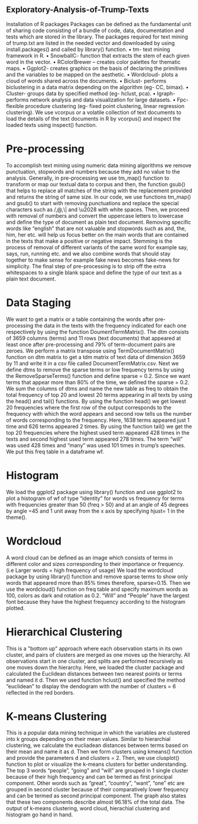 ## Exploratory-Analysis-of-Trump-Texts
Installation of R packages
Packages can be defined as the fundamental unit of sharing code consisting of a bundle of code, data, documentation and tests which are stored in the library. The packages required for text mining of trump.txt are listed in the needed vector and downloaded by using install.packages() and called by library() function.
•	tm- text mining framework in R.
•	SnowballC- function that extracts the stem of each given word in the vector.
•	RColorBrewer – creates color palettes for thematic maps.
•	Ggplot2- creates graphics on the basis of declaring the primitives and the variables to be mapped on the aesthetic.
•	Wordcloud- plots a cloud of words shared across the documents.
•	Biclust- performs biclustering in a data matrix depending on the algorithm (eg- CC, bimax).
•	Cluster- groups data by specified method (eg- hclust, pca).
•	Igraph- performs network analysis and data visualization for large datasets.
•	Fpc- flexible procedure clustering (eg- fixed point clustering, linear regression clustering).
We use vcorpus or a volatile collection of text documents to load the details of the text documents in R by vcorpus() and inspect the loaded texts using inspect() function.

# Pre-processing
To accomplish text mining using numeric data mining algorithms we remove punctuation, stopwords and numbers because they add no value to the analysis. Generally, in pre-processing we use tm_map() function to transform or map our textual data to corpus and then, the function gsub() that helps to replace all matches of the string with the replacement provided and returns the string of same size. 
In our code, we use functions tm_map() and gsub() to start with removing punctuations and replace the special characters such as /,@,\\| and \u2028 with white spaces. Then, we proceed with removal of numbers and convert the uppercase letters to lowercase and define the type of document as plain text document. Removing specific words like “english” that are not valuable and stopwords such as and, the, him, her etc. will help us focus better on the main words that are contained in the texts that make a positive or negative impact. Stemming is the process of removal of different variants of the same word for example say, says, run, running etc. and we also combine words that should stay together to make sense for example fake news becomes fake-news for simplicity. The final step of pre-processing is to strip off the extra whitespaces to a single blank space and define the type of our text as a plain text document.

# Data Staging 
We want to get a matrix or a table containing the words after pre-processing the data in the texts with the frequency indicated for each one respectively by using the function DoumentTermMatrix(). 
The dtm consists of 3659 columns (terms) and 11 rows (text documents) that appeared at least once after pre-processing and 79% of term-document pairs are zeroes. We perform a matrix transpose using TermDocumentMatrix() function on dtm matrix to get a tdm matrix of text data of dimension 3659 by 11  and write it in a csv file called DocumentTermMatrix.csv.
Next we define dtms to remove the sparse terms or low frequency terms by using the RemoveSparseTerms() function and define sparse = 0.2. Since we want terms that appear more than 80% of the time, we defined the sparse = 0.2. We sum the columns of dtms and name the new table as freq to obtain the total frequency of top 20 and lowest 20 terms appearing in all texts by using the head() and tail() functions.
By using the function head() we get lowest 20 frequencies where the first row of the output corresponds to the frequency with which the word appears and second row tells us the number of words corresponding to the frequency. Here, 1638 terms appeared just 1 time and 626 terms appeared 2 times. By using the function tail() we get the top 20 frequencies where the highest used term appeared 428 times in the texts and second highest used term appeared 278 times. The term “will” was used 428 times and “many” was used 101 times in trump’s speeches. We put this freq table in a dataframe wf. 

# Histogram
We load the ggplot2 package using library() function and use ggplot2 to plot a histogram of wf of type “identity” for words vs frequency for terms with frequencies greater than 50 (freq > 50) and at an angle of 45 degrees by angle =45  and 1 unit away from the x axis by specifying hjust= 1 in the theme().

# Wordcloud
A word cloud can be defined as an image which consists of terms in different color and sizes corresponding to their importance or frequency. (i.e Larger words = high frequency of usage)
We load the wordcloud package by using library() function and remove sparse terms to show only words that appeared more than 85% times therefore, sparse=0.15. Then we use the wordcloud() function on freq table and specify maximum words as 100, colors as dark and rotation as 0.2. “Will” and “People” have the largest font because they have the highest frequency according to the histogram plotted.

# Hierarchical Clustering
This is a "bottom up" approach where each observation starts in its own cluster, and pairs of clusters are merged as one moves up the hierarchy. All observations start in one cluster, and splits are performed recursively as one moves down the hierarchy.
Here, we loaded the cluster package and calculated the Euclidean distances between two nearest points or terms and named it d. Then we used function hclust() and specified the method “euclidean” to display the dendogram with the number of clusters = 6 reflected in the red borders.

# K-means Clustering
This is a popular data mining technique in which the variables are clustered into k groups depending on their mean values. Similar to hierarchial clustering, we calculate the eucliadean distances between terms based on their mean and name it as d. Then we form clusters using kmeans() function and provide the parameters d and clusters = 2. Then, we use clusplot() function to plot or visualize the k-means clusters for better understanding.
The top 3 words “people”, “going” and “will” are grouped in 1 single cluster because of their high frequency and can be termed as first principal component. Other words such as “great”, “country”, “want”, “one” etc are grouped in second cluster because of their comparatively lower frequency and can be termed as second principal component. The graph also states that these two components describe almost 96.18% of the total data. The output of k-means clustering, word cloud, hierachial clustering and histogram go hand in hand.

